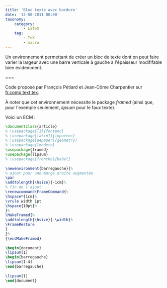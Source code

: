 ```yaml
---
title: 'Bloc texte avec bordure'
date: '13-08-2011 00:00'
taxonomy:
    category:
        - LaTeX
    tag:
        - TeX
        - macro
---
```


Un environnement permettant de créer un bloc de texte dont on peut faire varier la largeur avec une barre verticale à gauche à l'épaisseur modififable bien évidemment.

===

Code proposé par François Pétiard et Jean-Côme Charpentier sur [fr.comp.text.tex](http://groups.google.fr/group/fr.comp.text.tex/browse_thread/thread/31de7edc68f7db2a/8c20a9f44439f9ad?lnk=gst&q=barre+gauche#8c20a9f44439f9ad).

À noter que cet environnement nécessite le package _framed_ (ainsi que, pour l'exemple seulement, _lipsum_ pour le faux texte).

Voici un ECM :
```latex
\documentclass{article}
% \usepackage[T1]{fontenc}
% \usepackage[latin1]{inputenc}
% \usepackage[a4paper]{geometry}
% \usepackage{lmodern}
\usepackage{framed}
\usepackage{lipsum}
% \usepackage[frenchb]{babel}
 
\newenvironment{barregauche}{%
% ajout pour une marge droite augmentée
\par
\addtolength{\hsize}{-1cm}%
% fin de l'ajout
\renewcommand\FrameCommand{%
\hspace*{1cm}%
\vrule width 1pt
\hspace{10pt}%
}%
\MakeFramed{%
\addtolength{\hsize}{-\width}%
\FrameRestore
}
}%
{\endMakeFramed}
 
\begin{document}
\lipsum[1]
\begin{barregauche}
\lipsum[1-4]
\end{barregauche}
 
\lipsum[1]
\end{document}
```